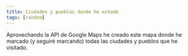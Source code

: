 ```yaml
---
title: Ciudades y pueblos donde he estado
tags: [random]
---
```

Aprovechando la API de Google Maps he creado este mapa donde he marcado (y seguiré marcando) todas las ciudades y pueblos que he visitado.

<div id="map" style="width:100%; height: 400px"></div>

<script
      src="https://maps.googleapis.com/maps/api/js?key=AIzaSyCHq3yNM4mSpvgccI8wNdXMVoI8j_dKKKk&callback=initMap&v=weekly"
      async
    ></script>
    
<script>
let map;

function initMap() {
  map = new google.maps.Map(document.getElementById("map"), {
    center: { lat: -34.397, lng: 150.644 },
    
    zoom: 8,
  });

  map.setMapType(map.mapTypes[0]);
    map.addControl(new GMapTypeControl());
    map.addControl(new GLargeMapControl());
	map.addControl(new GScaleControl());
	
	 map.centerAndZoom(new GPoint(2.130554, 41.371672), 12);

   
    map.addOverlay(createMarker(new GPoint(  2.130554,  41.371672), "Barcelona<br>Home SWEET Home")); 
    map.addOverlay(createMarker(new GPoint( -3.689518,  40.437671), "Madrid"));
    map.addOverlay(createMarker(new GPoint(  2.816277,  41.977486), "Girona"));
    map.addOverlay(createMarker(new GPoint(  2.967167,  42.266639), "Figueres"));
    map.addOverlay(createMarker(new GPoint(  3.877831,  43.608239), "Montpellier"));
    map.addOverlay(createMarker(new GPoint(  5.379181,  43.329548), "Marseille"));
    map.addOverlay(createMarker(new GPoint(-58.407097, -34.625863), "Buenos Aires"));
    map.addOverlay(createMarker(new GPoint(-43.183651, -22.965506), "Rio de Janeiro"));
    map.addOverlay(createMarker(new GPoint(-46.632328, -23.532514), "S�o Paulo"));
    map.addOverlay(createMarker(new GPoint(-45.458078, -23.819898), "Maresias"));
    map.addOverlay(createMarker(new GPoint(-64.188995, -31.404345), "C�doba"));
    map.addOverlay(createMarker(new GPoint(-68.831406, -32.891696), "Mendoza"));
    map.addOverlay(createMarker(new GPoint(-60.658264, -32.956825), "Rosario"));
    map.addOverlay(createMarker(new GPoint(-58.519363, -33.011255), "Gualeguaychu"));
    map.addOverlay(createMarker(new GPoint(-61.253500, -32.848010), "Correa"));
    map.addOverlay(createMarker(new GPoint(-54.581108, -25.540893), "Foz do Igua�u"));
    map.addOverlay(createMarker(new GPoint( -2.935195,  43.262831), "Bilbao"));
    map.addOverlay(createMarker(new GPoint( -0.880966,  41.652778), "Zaragoza"));
    map.addOverlay(createMarker(new GPoint( -0.407395,  42.138968), "Huesca"));
    map.addOverlay(createMarker(new GPoint( -0.546312,  42.573057), "Jaca"));
    map.addOverlay(createMarker(new GPoint( -1.105800,  40.343371), "Teruel"));
    map.addOverlay(createMarker(new GPoint(-39.708366, -18.420336), "Ita�nas"));
    map.addOverlay(createMarker(new GPoint( -0.382805,  39.466945), "Val�ncia"));
    map.addOverlay(createMarker(new GPoint( -0.350747,  39.498875), "Alboraya"));
    map.addOverlay(createMarker(new GPoint( -0.221272,  39.660487), "Port de Sagunt"));
    map.addOverlay(createMarker(new GPoint( -0.466232,  39.436458), "Torrent"));
    map.addOverlay(createMarker(new GPoint( -0.139389,  38.548568), "Benidorm"));
    map.addOverlay(createMarker(new GPoint( -4.406869,  36.721067), "M�laga"));
    map.addOverlay(createMarker(new GPoint( -3.594675,  37.171602), "Granada"));
    map.addOverlay(createMarker(new GPoint( -4.780083,  37.889893), "C�rdoba"));
    map.addOverlay(createMarker(new GPoint( -4.322777,  37.617155), "Baena"));
    map.addOverlay(createMarker(new GPoint( -2.138386,  40.076627), "Cuenca"));
    map.addOverlay(createMarker(new GPoint(  5.054398,  43.406419), "Martigues"));
    map.addOverlay(createMarker(new GPoint( -4.117899,  40.947832), "Segovia"));
    map.addOverlay(createMarker(new GPoint( -5.657959,  40.968039), "Salamanca"));
    map.addOverlay(createMarker(new GPoint( -5.001011,  41.501635), "Tordesillas"));
    map.addOverlay(createMarker(new GPoint( -4.026833,  39.860472), "Toledo"));
    map.addOverlay(createMarker(new GPoint(  1.582375,  42.535501), "Encamp"));
    map.addOverlay(createMarker(new GPoint(  1.530018,  42.508299), "Andorra la Vella"));
    map.addOverlay(createMarker(new GPoint(  0.740633,  42.407805), "El Pont de Suert"));
    map.addOverlay(createMarker(new GPoint(  2.850008,  41.700282), "Lloret de Mar"));
    map.addOverlay(createMarker(new GPoint(  1.140175,  41.076375), "Salou"));
    map.addOverlay(createMarker(new GPoint(  1.106615,  41.155523), "Reus"));
    map.addOverlay(createMarker(new GPoint(  2.900219,  42.697829), "Perpignan"));
    map.addOverlay(createMarker(new GPoint(  2.342749,  43.218500), "Carcassonne"));
    map.addOverlay(createMarker(new GPoint(  0.932293,  41.633471), "Golm�s"));
    map.addOverlay(createMarker(new GPoint(-64.428446, -31.656252), "Alta Gracia"));   
    map.addOverlay(createMarker(new GPoint(-64.496956, -31.420387), "Carlos Paz"));   
    map.addOverlay(createMarker(new GPoint(-68.328094, -34.618517), "San Rafael"));
    map.addOverlay(createMarker(new GPoint(  1.929817,  42.436491), "Puigcerd�"));
    map.addOverlay(createMarker(new GPoint(  1.131420,  42.412051), "Sort"));
    
   
  
    	 
	map.addOverlay(new GPolyline([new GPoint(  2.083497,  41.298992), new GPoint( 4.756737,  52.312204), new GPoint( -46.474228, -23.431985)], "#00ff00", 2));
	map.addOverlay(new GPolyline([new GPoint(  2.083497,  41.298992), new GPoint( 8.556633,  50.039722), new GPoint( -43.251543, -22.815824), new GPoint( -46.474228, -23.431985), new GPoint( -58.538418, -34.814508)], "#0000ff", 2));
	}
}
</script>